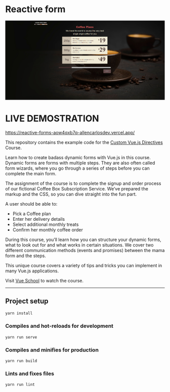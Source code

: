 # Reactive form

![App Screenshot](https://github.com/allencarlosdev/Reactive-forms/blob/main/src/assets/Coffee-form.png)

# LIVE DEMOSTRATION
https://reactive-forms-aow4qxb7q-allencarlosdev.vercel.app/

This repository contains the example code for the [Custom Vue.js Directives](https://vueschool.io/courses/dynamic-forms-vuejs) Course.

Learn how to create badass dynamic forms with Vue.js in this course. Dynamic forms are forms with multiple steps. They are also often called form wizards, where you go through a series of steps before you can complete the main form.


The assignment of the course is to complete the signup and order process of our fictional Coffee Box Subscription Service. We’ve prepared the markup and the CSS, so you can dive straight into the fun part.

A user should be able to:

- Pick a Coffee plan
- Enter her delivery details
- Select additional monthly treats
- Confirm her monthly coffee order

During this course, you’ll learn how you can structure your dynamic forms, what to look out for and what works in certain situations. We cover two different communication methods (events and promises) between the mama form and the steps. 

This unique course covers a variety of tips and tricks you can implement in many Vue.js applications.

Visit [Vue School](https://vueschool.io/courses/dynamic-forms-vuejs) to watch the course.

---

## Project setup
```
yarn install
```

### Compiles and hot-reloads for development
```
yarn run serve
```

### Compiles and minifies for production
```
yarn run build
```

### Lints and fixes files
```
yarn run lint
```
